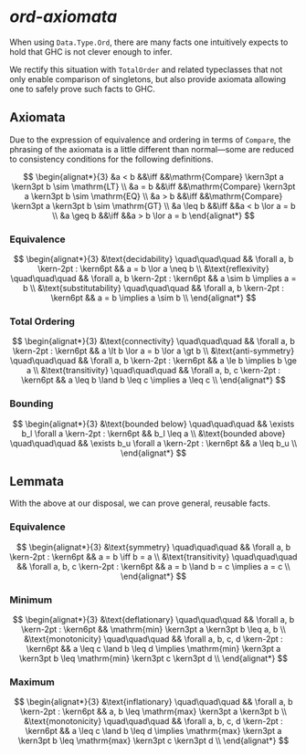 # *ord-axiomata*

When using `Data.Type.Ord`, there are many facts one intuitively expects to hold that GHC is not clever enough to infer.

We rectify this situation with `TotalOrder` and related typeclasses that not only enable comparison of singletons, but also provide axiomata allowing one to safely prove such facts to GHC.

## Axiomata

Due to the expression of equivalence and ordering in terms of `Compare`, the phrasing of the axiomata is a little different than normal—some are reduced to consistency conditions for the following definitions.

$$
\begin{alignat*}{3}
  &a  <   b &&\iff &&\mathrm{Compare} \kern3pt a \kern3pt b \sim \mathrm{LT} \\
  &a  =   b &&\iff &&\mathrm{Compare} \kern3pt a \kern3pt b \sim \mathrm{EQ} \\
  &a  >   b &&\iff &&\mathrm{Compare} \kern3pt a \kern3pt b \sim \mathrm{GT} \\
  &a \leq b &&\iff &&a < b \lor a = b                                        \\
  &a \geq b &&\iff &&a > b \lor a = b
\end{alignat*}
$$

### Equivalence

$$
\begin{alignat*}{3}
&\text{decidability}     \quad\quad\quad && \forall a, b \kern-2pt :
  \kern6pt && a = b \lor a \neq b     \\
&\text{reflexivity}      \quad\quad\quad && \forall a, b \kern-2pt :
  \kern6pt && a \sim b \implies a = b \\
&\text{substitutability} \quad\quad\quad && \forall a, b \kern-2pt :
  \kern6pt && a = b \implies a \sim b \\
\end{alignat*}
$$

### Total Ordering

$$
\begin{alignat*}{3}
&\text{connectivity}  \quad\quad\quad && \forall a, b    \kern-2pt :
  \kern6pt && a \lt b \lor a = b \lor a \gt b           \\
&\text{anti-symmetry} \quad\quad\quad && \forall a, b    \kern-2pt :
  \kern6pt && a \le b \implies b \ge a                  \\
&\text{transitivity}  \quad\quad\quad && \forall a, b, c \kern-2pt :
  \kern6pt && a \leq b \land b \leq c \implies a \leq c \\
\end{alignat*}
$$

### Bounding

$$
\begin{alignat*}{3}
&\text{bounded below} \quad\quad\quad && \exists b_l \forall a \kern-2pt :
  \kern6pt && b_l \leq a \\
&\text{bounded above} \quad\quad\quad && \exists b_u \forall a \kern-2pt :
  \kern6pt && a \leq b_u \\
\end{alignat*}
$$

## Lemmata

With the above at our disposal, we can prove general, reusable facts.

### Equivalence

$$
\begin{alignat*}{3}
&\text{symmetry}     \quad\quad\quad && \forall a, b    \kern-2pt :
  \kern6pt && a = b \iff b = a                 \\
&\text{transitivity} \quad\quad\quad && \forall a, b, c \kern-2pt :
  \kern6pt && a = b \land b = c \implies a = c \\
\end{alignat*}
$$

### Minimum

$$
\begin{alignat*}{3}
&\text{deflationary} \quad\quad\quad && \forall a, b \kern-2pt :
  \kern6pt && \mathrm{min} \kern3pt a \kern3pt b \leq a, b \\
&\text{monotonicity} \quad\quad\quad && \forall a, b, c, d \kern-2pt :
  \kern6pt && a \leq c \land b \leq d
    \implies \mathrm{min} \kern3pt a \kern3pt b
        \leq \mathrm{min} \kern3pt c \kern3pt d            \\
\end{alignat*}
$$

### Maximum

$$
\begin{alignat*}{3}
&\text{inflationary} \quad\quad\quad && \forall a, b \kern-2pt :
  \kern6pt && a, b \leq \mathrm{max} \kern3pt a \kern3pt b \\
&\text{monotonicity} \quad\quad\quad && \forall a, b, c, d \kern-2pt :
  \kern6pt && a \leq c \land b \leq d
    \implies \mathrm{max} \kern3pt a \kern3pt b
        \leq \mathrm{max} \kern3pt c \kern3pt d            \\
\end{alignat*}
$$

